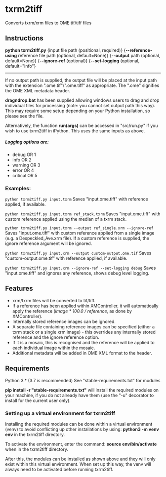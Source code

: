 # txrm2tiff

Converts txrm/xrm files to OME tif/tiff files

## Instructions

**python txrm2tiff.py** {input file path (positional, required)} {**--reference-using** reference file path (optional, default=None)} {**--output** path (optional, default=None)} {**--ignore-ref** (optional)} {**--set-logging** (optional, default="info"}

---

If no output path is supplied, the output file will be placed at the input path with the extension ".ome.tif"/".ome.tiff" as appropriate. The ".ome" signifies the OME XML metadata header.

**dragndrop.bat** has been supplied allowing windows users to drag and drop individual files for processing (note: you cannot set output path this way). This may require some setup depending on your Python installation, so please see the file.

Alternatively, the function **run(args)** can be accessed in "src/run.py" if you wish to use txrm2tiff in iPython. This uses the same inputs as above.

##### Logging options are:
* debug OR 1
* info OR 2
* warning OR 3
* error OR 4
* critical OR 5


### Examples:
`python txrm2tiff.py input.txrm`
Saves "input.ome.tiff" with reference applied, if available.

`python txrm2tiff.py input.txrm ref_stack.txrm`
Saves "input.ome.tiff" with custom reference applied using the median of a txrm stack.

`python txrm2tiff.py input.txrm --output ref_single.xrm --ignore-ref`
Saves "input.ome.tiff" with custom reference applied from a single image (e.g. a Despeckled_Ave.xrm file). If a custom reference is supplied, the ignore reference argument will be ignored.

`python txrm2tiff.py input.xrm --output custom-output.ome.tif`
Saves "custom-output.ome.tif" with reference applied, if available.

`python txrm2tiff.py input.xrm --ignore-ref --set-logging debug`
Saves "input.ome.tiff" and ignores any reference, shows debug level logging.


## Features
* xrm/txrm files will be converted to tif/tiff.
* If a reference has been applied within XMController, it will automatically apply the reference (_image * 100.0 / reference_, as done by XMController).
* Internally stored reference images can be ignored.
* A separate file containing reference images can be specified (either a txrm stack or a single xrm image) - this overrides any internally stored reference and the ignore reference option.
* If it is a mosaic, this is recognised and the reference will be applied to each individual image within the mosaic.
* Additional metadata will be added in OME XML format to the header.



## Requirements
Python 3.* (3.7 is recommended)
See "stable-requirements.txt" for modules

**pip install -r "stable-requirements.txt"** will install the required modules on your machine, if you do not already have them (use the "-u" decorator to install for the current user only).

### Setting up a virtual environment for txrm2tiff
Installing the required modules can be done within a virtual environment (venv) to avoid conflicting up other installations by using:
**python3 -m venv env** in the txrm2tiff directory.

To activate the environment, enter the command:
**source env/bin/activate** when in the txrm2tiff directory.

After this, the modules can be installed as shown above and they will only exist within this virtual environment. When set up this way, the venv will always need to be activated before running txrm2tiff.
